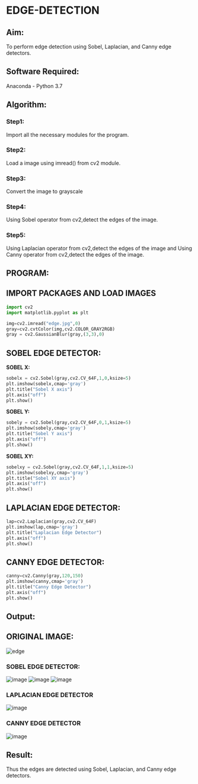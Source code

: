 # EDGE-DETECTION
## Aim:
To perform edge detection using Sobel, Laplacian, and Canny edge detectors.

## Software Required:
Anaconda - Python 3.7

## Algorithm:
### Step1:
Import all the necessary modules for the program.

### Step2:
Load a image using imread() from cv2 module.

### Step3:
Convert the image to grayscale

### Step4:
Using Sobel operator from cv2,detect the edges of the image.

### Step5:

Using Laplacian operator from cv2,detect the edges of the image and Using Canny operator from cv2,detect the edges of the image.

## PROGRAM:
## IMPORT PACKAGES AND LOAD IMAGES
  ```python
import cv2
import matplotlib.pyplot as plt

img=cv2.imread("edge.jpg",0)
gray=cv2.cvtColor(img,cv2.COLOR_GRAY2RGB)
gray = cv2.GaussianBlur(gray,(3,3),0)
```
## SOBEL EDGE DETECTOR:
**SOBEL X:**
  ```python
  sobelx = cv2.Sobel(gray,cv2.CV_64F,1,0,ksize=5)
plt.imshow(sobelx,cmap='gray')
plt.title("Sobel X axis")
plt.axis("off")
plt.show()
```
**SOBEL Y:**
```python
sobely = cv2.Sobel(gray,cv2.CV_64F,0,1,ksize=5)
plt.imshow(sobely,cmap='gray')
plt.title("Sobel Y axis")
plt.axis("off")
plt.show()
```
**SOBEL XY:**
  ```python
  sobelxy = cv2.Sobel(gray,cv2.CV_64F,1,1,ksize=5)
plt.imshow(sobelxy,cmap='gray')
plt.title("Sobel XY axis")
plt.axis("off")
plt.show()
```
## LAPLACIAN EDGE DETECTOR:
```python
lap=cv2.Laplacian(gray,cv2.CV_64F)
plt.imshow(lap,cmap='gray')
plt.title("Laplacian Edge Detector")
plt.axis("off")
plt.show()
```
## CANNY EDGE DETECTOR:
```python
canny=cv2.Canny(gray,120,150)
plt.imshow(canny,cmap='gray')
plt.title("Canny Edge Detector")
plt.axis("off")
plt.show()
```
## Output:
## ORIGINAL IMAGE:
![edge](https://github.com/sivaram-R/EDGE-DETECTION/assets/121165794/b365a9f6-e162-4ed9-8c2f-81dd2d511fc6)
### SOBEL EDGE DETECTOR:
![image](https://github.com/sivaram-R/EDGE-DETECTION/assets/121165794/0fc8f19f-0157-4f8b-ab9a-99b4b2583b8e)
![image](https://github.com/sivaram-R/EDGE-DETECTION/assets/121165794/1a008d86-2a9b-47d8-bc23-2937237e5ed8)
![image](https://github.com/sivaram-R/EDGE-DETECTION/assets/121165794/f366214e-ea6f-47b8-8332-bc8bd39a49fb)
### LAPLACIAN EDGE DETECTOR
![image](https://github.com/sivaram-R/EDGE-DETECTION/assets/121165794/3ebac1b5-c2b7-4424-95c0-833b4573f3dd)
### CANNY EDGE DETECTOR
![image](https://github.com/sivaram-R/EDGE-DETECTION/assets/121165794/554e2a6d-6673-4611-b060-ea987d25a1fa)
## Result:
Thus the edges are detected using Sobel, Laplacian, and Canny edge detectors.
